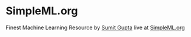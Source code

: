 # SimpleML.org
Finest Machine Learning Resource by [Sumit Gupta](http://sumitg.com/) live at [SimpleML.org](http://simpleml.org)
